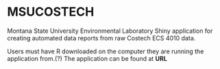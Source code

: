 # MSUCOSTECH
Montana State University Environmental Laboratory Shiny application for creating automated data reports from raw Costech ECS 4010 data.

Users must have R downloaded on the computer they are running the application from.(?) The application can be found at **URL**



